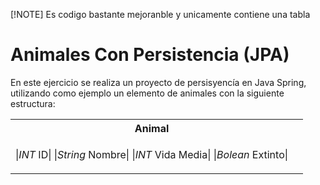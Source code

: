 [!NOTE]
Es codigo bastante mejoranble y unicamente contiene una tabla
# Animales Con Persistencia (JPA)

En este ejercicio se realiza un proyecto de persisyencía en Java Spring, utilizando como ejemplo un elemento de animales con la siguiente estructura:
<table>
<tr><th>Animal<th></tr>
<td>

  |*INT* ID|
  |*String* Nombre|
  |*INT* Vida Media|
  |*Bolean* Extinto|
</td>

